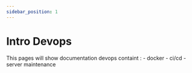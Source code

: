 ```yaml
---
sidebar_position: 1
---
```


# Intro Devops

This pages will show documentation devops containt :
    - docker
    - ci/cd
    - server maintenance
